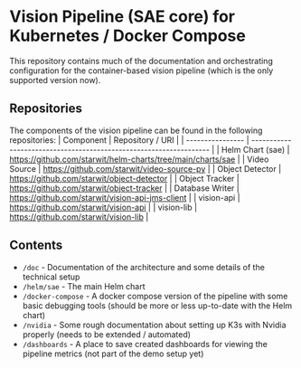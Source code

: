 # Vision Pipeline (SAE core) for Kubernetes / Docker Compose
This repository contains much of the documentation and orchestrating configuration for the container-based vision pipeline (which is the only supported version now).

## Repositories
The components of the vision pipeline can be found in the following repositories:
| Component        | Repository / URI                                                   |
| ---------------- | ------------------------------------------------------------------ | 
| Helm Chart (sae) | https://github.com/starwit/helm-charts/tree/main/charts/sae        | 
| Video Source     | https://github.com/starwit/video-source-py                         |
| Object Detector  | https://github.com/starwit/object-detector                         |
| Object Tracker   | https://github.com/starwit/object-tracker                          |
| Database Writer  | https://github.com/starwit/vision-api-jms-client                   |
| vision-api       | https://github.com/starwit/vision-api                              |
| vision-lib       | https://github.com/starwit/vision-lib                              |

## Contents
- `/doc` - Documentation of the architecture and some details of the technical setup
- `/helm/sae` - The main Helm chart
- `/docker-compose` - A docker compose version of the pipeline with some basic debugging tools (should be more or less up-to-date with the Helm chart)
- `/nvidia` - Some rough documentation about setting up K3s with Nvidia properly (needs to be extended / automated)
- `/dashboards` - A place to save created dashboards for viewing the pipeline metrics (not part of the demo setup yet)